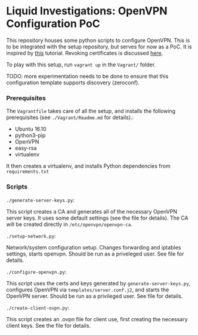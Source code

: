 # Liquid Investigations: OpenVPN Configuration PoC

This repository houses some python scripts to configure OpenVPN. This is to be
integrated with the setup repository, but serves for now as a PoC. It is
inspired by [this](https://www.digitalocean.com/community/tutorials/how-to-set-up-an-openvpn-server-on-ubuntu-16-04)
tutorial. Revoking certificates is discussed [here](https://blog.remibergsma.com/2013/02/27/improving-openvpn-security-by-revoking-unneeded-certificates/).

To play with this setup, run `vagrant up` in the `Vagrant/` folder.

TODO: more experimentation needs to be done to ensure that this configuration
template supports discovery (zeroconf).

### Prerequisites

The `Vagrantfile` takes care of all the setup, and installs the following
prerequisites (see `./Vagrant/Readme.md` for details).:

 - Ubuntu 16.10
 - python3-pip
 - OpenVPN
 - easy-rsa
 - virtualenv

It then creates a virtualenv, and installs Python dependencies from
`requirements.txt`

### Scripts

`./generate-server-keys.py`:

This script creates a CA and generates all of the necessary OpenVPN server keys.
It uses some default settings (see the file for details). The CA will be created
directly in `/etc/openvpn/openvpn-ca`.

`./setup-network.py`:

Network/system configuration setup. Changes forwarding and iptables settings,
starts openvpn. Should be run as a priveleged user. See file for details.

`./configure-openvpn.py`:

This script uses the certs and keys generated by `generate-server-keys.py`,
configures OpenVPN via `templates/server.conf.j2`, and starts the OpenVPN server.
Should be run as a privileged user. See file for details.

`./create-client-ovpn.py`:

This script creates an .ovpn file for client use, first creating the necessary
client keys. See the file for details.

